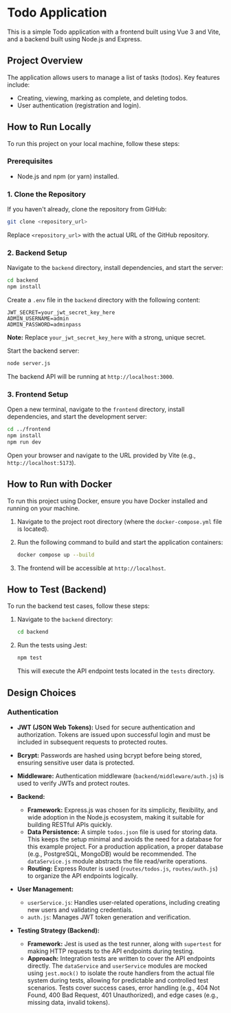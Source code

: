# Todo Application

This is a simple Todo application with a frontend built using Vue 3 and Vite, and a backend built using Node.js and Express.

## Project Overview

The application allows users to manage a list of tasks (todos). Key features include:

- Creating, viewing, marking as complete, and deleting todos.
- User authentication (registration and login).

## How to Run Locally

To run this project on your local machine, follow these steps:

### Prerequisites

- Node.js and npm (or yarn) installed.

### 1. Clone the Repository

If you haven't already, clone the repository from GitHub:

```bash
git clone <repository_url>
```

Replace `<repository_url>` with the actual URL of the GitHub repository.

### 2. Backend Setup

Navigate to the `backend` directory, install dependencies, and start the server:

```bash
cd backend
npm install
```

Create a `.env` file in the `backend` directory with the following content:

```
JWT_SECRET=your_jwt_secret_key_here
ADMIN_USERNAME=admin
ADMIN_PASSWORD=adminpass
```

**Note:** Replace `your_jwt_secret_key_here` with a strong, unique secret.

Start the backend server:

```bash
node server.js
```

The backend API will be running at `http://localhost:3000`.

### 3. Frontend Setup

Open a new terminal, navigate to the `frontend` directory, install dependencies, and start the development server:

```bash
cd ../frontend
npm install
npm run dev
```

Open your browser and navigate to the URL provided by Vite (e.g., `http://localhost:5173`).

## How to Run with Docker

To run this project using Docker, ensure you have Docker installed and running on your machine.

1.  Navigate to the project root directory (where the `docker-compose.yml` file is located).
2.  Run the following command to build and start the application containers:

    ```bash
    docker compose up --build
    ```

3.  The frontend will be accessible at `http://localhost`.

## How to Test (Backend)

To run the backend test cases, follow these steps:

1. Navigate to the `backend` directory:
   ```bash
   cd backend
   ```
2. Run the tests using Jest:
   ```bash
   npm test
   ```
   This will execute the API endpoint tests located in the `tests` directory.

## Design Choices

### Authentication
- **JWT (JSON Web Tokens):** Used for secure authentication and authorization. Tokens are issued upon successful login and must be included in subsequent requests to protected routes.
- **Bcrypt:** Passwords are hashed using bcrypt before being stored, ensuring sensitive user data is protected.
- **Middleware:** Authentication middleware (`backend/middleware/auth.js`) is used to verify JWTs and protect routes.

- **Backend:**
  - **Framework:** Express.js was chosen for its simplicity, flexibility, and wide adoption in the Node.js ecosystem, making it suitable for building RESTful APIs quickly.
  - **Data Persistence:** A simple `todos.json` file is used for storing data. This keeps the setup minimal and avoids the need for a database for this example project. For a production application, a proper database (e.g., PostgreSQL, MongoDB) would be recommended. The `dataService.js` module abstracts the file read/write operations.
  - **Routing:** Express Router is used (`routes/todos.js`, `routes/auth.js`) to organize the API endpoints logically.
- **User Management:**
  - `userService.js`: Handles user-related operations, including creating new users and validating credentials.
  - `auth.js`: Manages JWT token generation and verification.
- **Testing Strategy (Backend):**
  - **Framework:** Jest is used as the test runner, along with `supertest` for making HTTP requests to the API endpoints during testing.
  - **Approach:** Integration tests are written to cover the API endpoints directly. The `dataService` and `userService` modules are mocked using `jest.mock()` to isolate the route handlers from the actual file system during tests, allowing for predictable and controlled test scenarios. Tests cover success cases, error handling (e.g., 404 Not Found, 400 Bad Request, 401 Unauthorized), and edge cases (e.g., missing data, invalid tokens).
